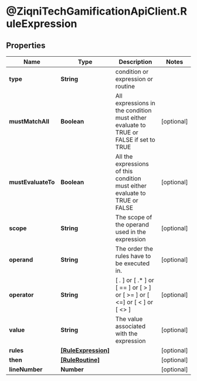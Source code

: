 # @ZiqniTechGamificationApiClient.RuleExpression

## Properties

Name | Type | Description | Notes
------------ | ------------- | ------------- | -------------
**type** | **String** | condition or expression or routine | 
**mustMatchAll** | **Boolean** | All expressions in the condition must either evaluate to TRUE or FALSE if set to TRUE | [optional] 
**mustEvaluateTo** | **Boolean** | All the expressions of this condition must either evaluate to TRUE or FALSE | [optional] 
**scope** | **String** | The scope of the operand used in the expression | [optional] 
**operand** | **String** | The order the rules have to be executed in. | [optional] 
**operator** | **String** | [ *.* ] or [ .* ] or [ &#x3D;&#x3D; ] or [ &gt; ] or [ &gt;&#x3D; ] or [ &lt;&#x3D;]  or [ &lt; ] or [ &lt;&gt; ] | [optional] 
**value** | **String** | The value associated with the expression | [optional] 
**rules** | [**[RuleExpression]**](RuleExpression.md) |  | [optional] 
**then** | [**[RuleRoutine]**](RuleRoutine.md) |  | [optional] 
**lineNumber** | **Number** |  | [optional] 


